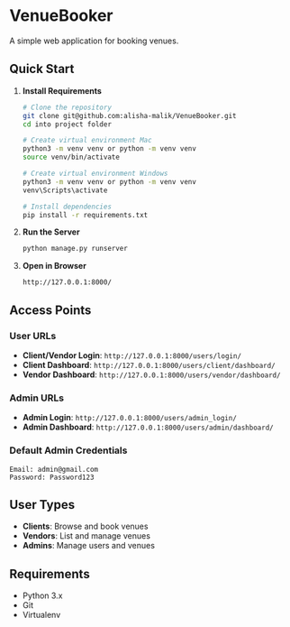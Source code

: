 # VenueBooker

A simple web application for booking venues.

## Quick Start

1. **Install Requirements**
   ```bash
   # Clone the repository
   git clone git@github.com:alisha-malik/VenueBooker.git
   cd into project folder

   # Create virtual environment Mac
   python3 -m venv venv or python -m venv venv
   source venv/bin/activate

   # Create virtual environment Windows
   python3 -m venv venv or python -m venv venv
   venv\Scripts\activate

   # Install dependencies
   pip install -r requirements.txt
   ```

2. **Run the Server**
   ```bash
   python manage.py runserver
   ```

3. **Open in Browser**
   ```
   http://127.0.0.1:8000/
   ```

## Access Points

### User URLs
- **Client/Vendor Login**: `http://127.0.0.1:8000/users/login/`
- **Client Dashboard**: `http://127.0.0.1:8000/users/client/dashboard/`
- **Vendor Dashboard**: `http://127.0.0.1:8000/users/vendor/dashboard/`

### Admin URLs
- **Admin Login**: `http://127.0.0.1:8000/users/admin_login/`
- **Admin Dashboard**: `http://127.0.0.1:8000/users/admin/dashboard/`

### Default Admin Credentials
```
Email: admin@gmail.com
Password: Password123
```

## User Types

- **Clients**: Browse and book venues
- **Vendors**: List and manage venues
- **Admins**: Manage users and venues

## Requirements

- Python 3.x
- Git
- Virtualenv 
